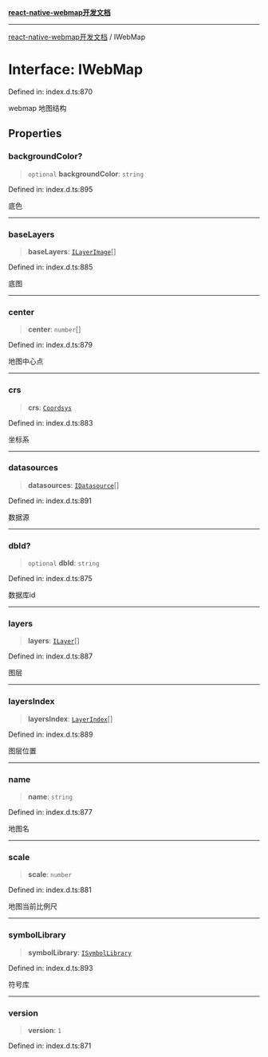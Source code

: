 [**react-native-webmap开发文档**](../README.md)

***

[react-native-webmap开发文档](../globals.md) / IWebMap

# Interface: IWebMap

Defined in: index.d.ts:870

webmap 地图结构

## Properties

### backgroundColor?

> `optional` **backgroundColor**: `string`

Defined in: index.d.ts:895

底色

***

### baseLayers

> **baseLayers**: [`ILayerImage`](ILayerImage.md)[]

Defined in: index.d.ts:885

底图

***

### center

> **center**: `number`[]

Defined in: index.d.ts:879

地图中心点

***

### crs

> **crs**: [`Coordsys`](../type-aliases/Coordsys.md)

Defined in: index.d.ts:883

坐标系

***

### datasources

> **datasources**: [`IDatasource`](../type-aliases/IDatasource.md)[]

Defined in: index.d.ts:891

数据源

***

### dbId?

> `optional` **dbId**: `string`

Defined in: index.d.ts:875

数据库id

***

### layers

> **layers**: [`ILayer`](../type-aliases/ILayer.md)[]

Defined in: index.d.ts:887

图层

***

### layersIndex

> **layersIndex**: [`LayerIndex`](LayerIndex.md)[]

Defined in: index.d.ts:889

图层位置

***

### name

> **name**: `string`

Defined in: index.d.ts:877

地图名

***

### scale

> **scale**: `number`

Defined in: index.d.ts:881

地图当前比例尺

***

### symbolLibrary

> **symbolLibrary**: [`ISymbolLibrary`](ISymbolLibrary.md)

Defined in: index.d.ts:893

符号库

***

### version

> **version**: `1`

Defined in: index.d.ts:871
